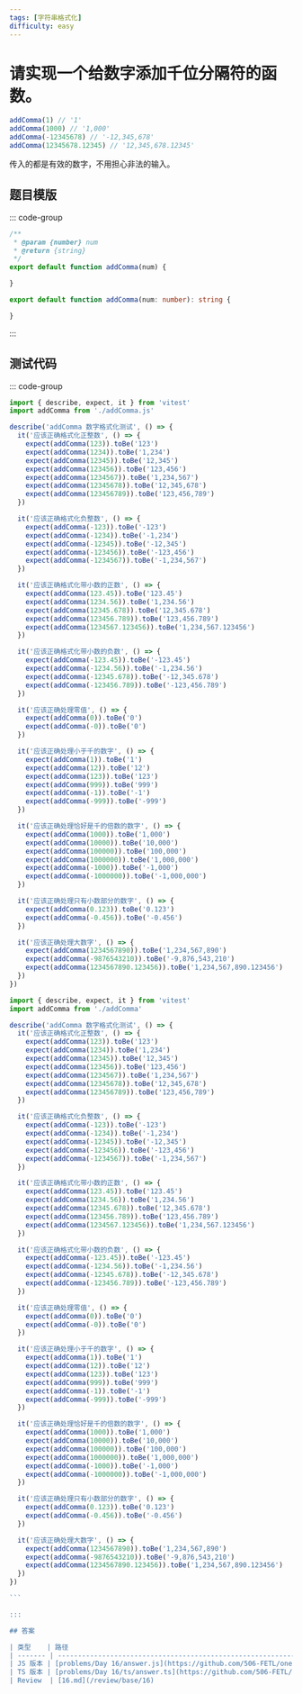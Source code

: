```yaml
---
tags: [字符串格式化]
difficulty: easy
---
```


# 请实现一个给数字添加千位分隔符的函数。

```js
addComma(1) // '1'
addComma(1000) // '1,000'
addComma(-12345678) // '-12,345,678'
addComma(12345678.12345) // '12,345,678.12345'
```

传入的都是有效的数字，不用担心非法的输入。

## 题目模版

::: code-group

```js [addComma.js]
/**
 * @param {number} num
 * @return {string}
 */
export default function addComma(num) {

}
```

```ts [addComma.ts]
export default function addComma(num: number): string {

}
```

:::

## 测试代码

::: code-group

```js [addComma.spec.js]
import { describe, expect, it } from 'vitest'
import addComma from './addComma.js'

describe('addComma 数字格式化测试', () => {
  it('应该正确格式化正整数', () => {
    expect(addComma(123)).toBe('123')
    expect(addComma(1234)).toBe('1,234')
    expect(addComma(12345)).toBe('12,345')
    expect(addComma(123456)).toBe('123,456')
    expect(addComma(1234567)).toBe('1,234,567')
    expect(addComma(12345678)).toBe('12,345,678')
    expect(addComma(123456789)).toBe('123,456,789')
  })

  it('应该正确格式化负整数', () => {
    expect(addComma(-123)).toBe('-123')
    expect(addComma(-1234)).toBe('-1,234')
    expect(addComma(-12345)).toBe('-12,345')
    expect(addComma(-123456)).toBe('-123,456')
    expect(addComma(-1234567)).toBe('-1,234,567')
  })

  it('应该正确格式化带小数的正数', () => {
    expect(addComma(123.45)).toBe('123.45')
    expect(addComma(1234.56)).toBe('1,234.56')
    expect(addComma(12345.678)).toBe('12,345.678')
    expect(addComma(123456.789)).toBe('123,456.789')
    expect(addComma(1234567.123456)).toBe('1,234,567.123456')
  })

  it('应该正确格式化带小数的负数', () => {
    expect(addComma(-123.45)).toBe('-123.45')
    expect(addComma(-1234.56)).toBe('-1,234.56')
    expect(addComma(-12345.678)).toBe('-12,345.678')
    expect(addComma(-123456.789)).toBe('-123,456.789')
  })

  it('应该正确处理零值', () => {
    expect(addComma(0)).toBe('0')
    expect(addComma(-0)).toBe('0')
  })

  it('应该正确处理小于千的数字', () => {
    expect(addComma(1)).toBe('1')
    expect(addComma(12)).toBe('12')
    expect(addComma(123)).toBe('123')
    expect(addComma(999)).toBe('999')
    expect(addComma(-1)).toBe('-1')
    expect(addComma(-999)).toBe('-999')
  })

  it('应该正确处理恰好是千的倍数的数字', () => {
    expect(addComma(1000)).toBe('1,000')
    expect(addComma(10000)).toBe('10,000')
    expect(addComma(100000)).toBe('100,000')
    expect(addComma(1000000)).toBe('1,000,000')
    expect(addComma(-1000)).toBe('-1,000')
    expect(addComma(-1000000)).toBe('-1,000,000')
  })

  it('应该正确处理只有小数部分的数字', () => {
    expect(addComma(0.123)).toBe('0.123')
    expect(addComma(-0.456)).toBe('-0.456')
  })

  it('应该正确处理大数字', () => {
    expect(addComma(1234567890)).toBe('1,234,567,890')
    expect(addComma(-9876543210)).toBe('-9,876,543,210')
    expect(addComma(1234567890.123456)).toBe('1,234,567,890.123456')
  })
})
```

````ts [addComma.spec.ts]
import { describe, expect, it } from 'vitest'
import addComma from './addComma'

describe('addComma 数字格式化测试', () => {
  it('应该正确格式化正整数', () => {
    expect(addComma(123)).toBe('123')
    expect(addComma(1234)).toBe('1,234')
    expect(addComma(12345)).toBe('12,345')
    expect(addComma(123456)).toBe('123,456')
    expect(addComma(1234567)).toBe('1,234,567')
    expect(addComma(12345678)).toBe('12,345,678')
    expect(addComma(123456789)).toBe('123,456,789')
  })

  it('应该正确格式化负整数', () => {
    expect(addComma(-123)).toBe('-123')
    expect(addComma(-1234)).toBe('-1,234')
    expect(addComma(-12345)).toBe('-12,345')
    expect(addComma(-123456)).toBe('-123,456')
    expect(addComma(-1234567)).toBe('-1,234,567')
  })

  it('应该正确格式化带小数的正数', () => {
    expect(addComma(123.45)).toBe('123.45')
    expect(addComma(1234.56)).toBe('1,234.56')
    expect(addComma(12345.678)).toBe('12,345.678')
    expect(addComma(123456.789)).toBe('123,456.789')
    expect(addComma(1234567.123456)).toBe('1,234,567.123456')
  })

  it('应该正确格式化带小数的负数', () => {
    expect(addComma(-123.45)).toBe('-123.45')
    expect(addComma(-1234.56)).toBe('-1,234.56')
    expect(addComma(-12345.678)).toBe('-12,345.678')
    expect(addComma(-123456.789)).toBe('-123,456.789')
  })

  it('应该正确处理零值', () => {
    expect(addComma(0)).toBe('0')
    expect(addComma(-0)).toBe('0')
  })

  it('应该正确处理小于千的数字', () => {
    expect(addComma(1)).toBe('1')
    expect(addComma(12)).toBe('12')
    expect(addComma(123)).toBe('123')
    expect(addComma(999)).toBe('999')
    expect(addComma(-1)).toBe('-1')
    expect(addComma(-999)).toBe('-999')
  })

  it('应该正确处理恰好是千的倍数的数字', () => {
    expect(addComma(1000)).toBe('1,000')
    expect(addComma(10000)).toBe('10,000')
    expect(addComma(100000)).toBe('100,000')
    expect(addComma(1000000)).toBe('1,000,000')
    expect(addComma(-1000)).toBe('-1,000')
    expect(addComma(-1000000)).toBe('-1,000,000')
  })

  it('应该正确处理只有小数部分的数字', () => {
    expect(addComma(0.123)).toBe('0.123')
    expect(addComma(-0.456)).toBe('-0.456')
  })

  it('应该正确处理大数字', () => {
    expect(addComma(1234567890)).toBe('1,234,567,890')
    expect(addComma(-9876543210)).toBe('-9,876,543,210')
    expect(addComma(1234567890.123456)).toBe('1,234,567,890.123456')
  })
})

```

:::

## 答案

| 类型    | 路径                                                                                                                      |
| ------- | ------------------------------------------------------------------------------------------------------------------------- |
| JS 版本 | [problems/Day 16/answer.js](https://github.com/506-FETL/one-question-per-day/blob/main/packages/problems/base/Day%2016/answer.js)       |
| TS 版本 | [problems/Day 16/ts/answer.ts](https://github.com/506-FETL/one-question-per-day/blob/main/packages/problems/base/Day%2016/ts/answer.ts) |
| Review  | [16.md](/review/base/16)                                                                                                       |
````
